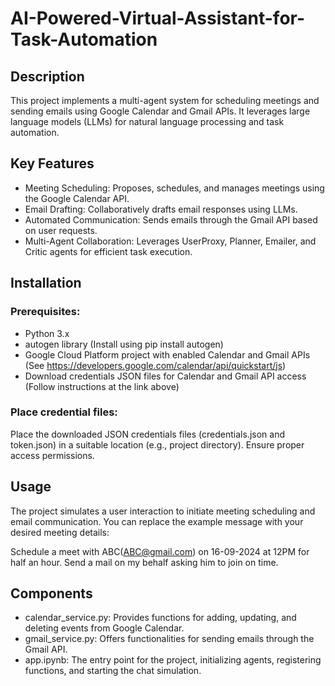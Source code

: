 # AI-Powered-Virtual-Assistant-for-Task-Automation

## Description

This project implements a multi-agent system for scheduling meetings and sending emails using Google Calendar and Gmail APIs. It leverages large language models (LLMs) for natural language processing and task automation.

## Key Features

- Meeting Scheduling: Proposes, schedules, and manages meetings using the Google Calendar API.
- Email Drafting: Collaboratively drafts email responses using LLMs.
- Automated Communication: Sends emails through the Gmail API based on user requests.
- Multi-Agent Collaboration: Leverages UserProxy, Planner, Emailer, and Critic agents for efficient task execution.

## Installation

### Prerequisites:

- Python 3.x
- autogen library (Install using pip install autogen)
- Google Cloud Platform project with enabled Calendar and Gmail APIs (See https://developers.google.com/calendar/api/quickstart/js)
- Download credentials JSON files for Calendar and Gmail API access (Follow instructions at the link above)

### Place credential files:

Place the downloaded JSON credentials files (credentials.json and token.json) in a suitable location (e.g., project directory). Ensure proper access permissions.

## Usage

The project simulates a user interaction to initiate meeting scheduling and email communication. You can replace the example message with your desired meeting details:

Schedule a meet with ABC(ABC@gmail.com) on 16-09-2024 at 12PM for half an hour. Send a mail on my behalf asking him to join on time.

## Components

- calendar_service.py: Provides functions for adding, updating, and deleting events from Google Calendar.
- gmail_service.py: Offers functionalities for sending emails through the Gmail API.
- app.ipynb: The entry point for the project, initializing agents, registering functions, and starting the chat simulation.
